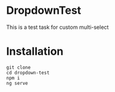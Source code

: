 # DropdownTest

This is a test task for custom multi-select

# Installation

    git clone
    cd dropdown-test
    npm i
    ng serve
